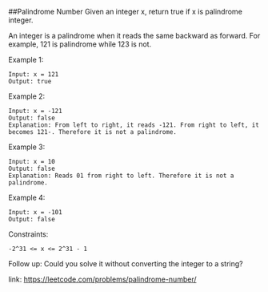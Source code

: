 ##Palindrome Number
Given an integer x, return true if x is palindrome integer.

An integer is a palindrome when it reads the same backward as forward. For example, 121 is palindrome while 123 is not.

Example 1:
```
Input: x = 121
Output: true
```

Example 2:
```
Input: x = -121
Output: false
Explanation: From left to right, it reads -121. From right to left, it becomes 121-. Therefore it is not a palindrome.
```

Example 3:
```
Input: x = 10
Output: false
Explanation: Reads 01 from right to left. Therefore it is not a palindrome.
```

Example 4:
```
Input: x = -101
Output: false
```

Constraints:

```
-2^31 <= x <= 2^31 - 1
```

Follow up: Could you solve it without converting the integer to a string?

link: https://leetcode.com/problems/palindrome-number/